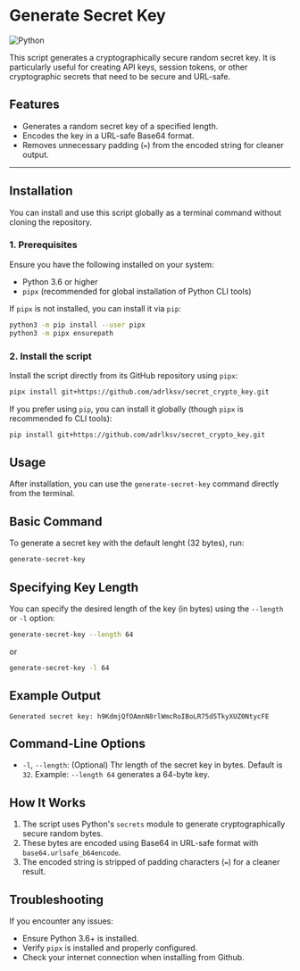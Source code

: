 # Generate Secret Key

![Python](https://img.shields.io/badge/Python_3.10-blue?logo=python&logoColor=yellow)

This script generates a cryptographically secure random secret key. It is particularly useful for creating API keys, session tokens, or other cryptographic secrets that need to be secure and URL-safe.

## Features

- Generates a random secret key of a specified length.
- Encodes the key in a URL-safe Base64 format.
- Removes unnecessary padding (`=`) from the encoded string for cleaner output.

---

## Installation

You can install and use this script globally as a terminal command without cloning the repository.

### 1. **Prerequisites**
Ensure you have the following installed on your system:
- Python 3.6 or higher
- `pipx` (recommended for global installation of Python CLI tools)

If `pipx` is not installed, you can install it via `pip`:
```bash
python3 -m pip install --user pipx
python3 -m pipx ensurepath
```

### 2. **Install the script**
Install the script directly from its GitHub repository using `pipx`:
```bash
pipx install git+https://github.com/adrlksv/secret_crypto_key.git
```
If you prefer using `pip`, you can install it globally (though `pipx` is recommended fo CLI tools):
```bash
pip install git+https://github.com/adrlksv/secret_crypto_key.git
```

## Usage
After installation, you can use the `generate-secret-key` command directly from the terminal.

## Basic Command
To generate a secret key with the default lenght (32 bytes), run:
```bash
generate-secret-key
```

## Specifying Key Length
You can specify the desired length of the key (in bytes) using the `--length` or `-l` option:
```bash
generate-secret-key --length 64
```
or
```bash
generate-secret-key -l 64
```

## Example Output
```plaintext
Generated secret key: h9KdmjQfOAmnN8rlWmcRoIBoLR75d5TkyXUZ0NtycFE
```

## Command-Line Options
- `-l`, `--length`:
    (Optional) Thr length of the secret key in bytes. Default is `32`.
    Example: `--length 64` generates a 64-byte key.

## How It Works
1. The script uses Python's `secrets` module to generate cryptographically secure random bytes.
2. These bytes are encoded using Base64 in URL-safe format with `base64.urlsafe_b64encode`.
3. The encoded string is stripped of padding characters (`=`) for a cleaner result.

## Troubleshooting
If you encounter any issues:
- Ensure Python 3.6+ is installed.
- Verify `pipx` is installed and properly configured.
- Check your internet connection when installing from Github.


